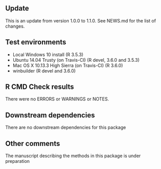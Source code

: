 ## Update
This is an update from version 1.0.0 to 1.1.0. See NEWS.md for 
the list of changes.

## Test environments

* Local Windows 10 install (R 3.5.3)
* Ubuntu 14.04 Trusty (on Travis-CI) (R devel, 3.6.0 and 3.5.3)
* Mac OS X 10.13.3 High Sierra (on Travis-CI) (R 3.6.0)
* winbuilder (R devel and 3.6.0)

## R CMD Check results
There were no ERRORS or WARNINGS or NOTES.  


## Downstream dependencies
There are no downstream dependencies for this package


## Other comments
The manuscript describing the methods in this package is under preparation

